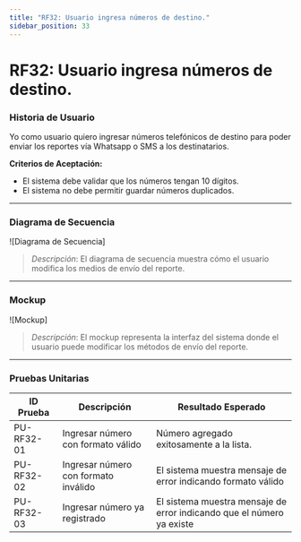 ```yaml
---
title: "RF32: Usuario ingresa números de destino."  
sidebar_position: 33
---
```


# RF32: Usuario ingresa números de destino.

### Historia de Usuario

Yo como usuario quiero ingresar números telefónicos de destino para poder enviar los reportes vía Whatsapp o SMS a los destinatarios.

  **Criterios de Aceptación:**
  - El sistema debe validar que los números tengan 10 dígitos.
  - El sistema no debe permitir guardar números duplicados.
  
---

### Diagrama de Secuencia

![Diagrama de Secuencia] 

> *Descripción*: El diagrama de secuencia muestra cómo el usuario modifica los medios de envío del reporte.
---

### Mockup

![Mockup]

> *Descripción*: El mockup representa la interfaz del sistema donde el usuario puede modificar los métodos de envío del reporte.

---

### Pruebas Unitarias 
| ID Prueba | Descripción | Resultado Esperado |
|-----------|-------------|--------------------|
|PU-RF32-01| Ingresar número con formato válido| Número agregado exitosamente a la lista.
|PU-RF32-02| Ingresar número con formato inválido| El sistema muestra mensaje de error indicando formato válido|
|PU-RF32-03| Ingresar número ya registrado| El sistema muestra mensaje de error indicando que el número ya existe|